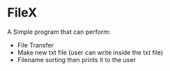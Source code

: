 # FileX
A Simple program that can perform:
 - File Transfer
 - Make new txt file (user can write inside the txt file)
 - Filename sorting then prints it to the user
